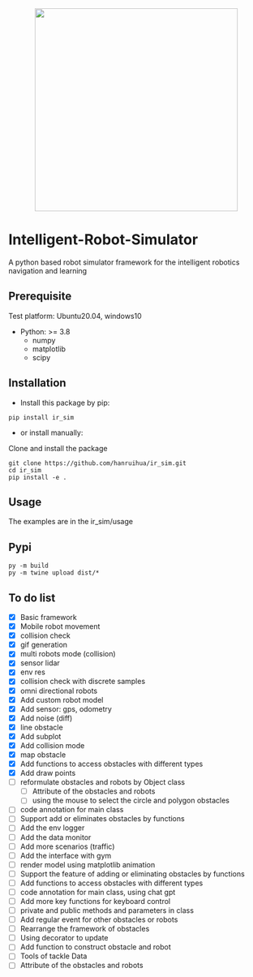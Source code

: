 <div align="center">
<img src="ir_sim/doc/image/IR_SIM_logos/IR_SIM-logos_transparent_clip.png" width = "400" >
</div>

# Intelligent-Robot-Simulator

A python based robot simulator framework for the intelligent robotics navigation and learning

## Prerequisite

Test platform: Ubuntu20.04, windows10

- Python: >= 3.8
    - numpy  
    - matplotlib 
    - scipy

## Installation

- Install this package by pip:

```
pip install ir_sim
```

- or install manually: 

Clone and install the package

```
git clone https://github.com/hanruihua/ir_sim.git    
cd ir_sim   
pip install -e .  
```

## Usage

The examples are in the ir_sim/usage

## Pypi

```
py -m build
py -m twine upload dist/*
```

## To do list

- [x] Basic framework
- [x] Mobile robot movement
- [x] collision check
- [x] gif generation
- [x] multi robots mode (collision)  
- [x] sensor lidar
- [x] env res
- [x] collision check with discrete samples
- [x] omni directional robots
- [x] Add custom robot model
- [x] Add sensor: gps, odometry
- [x] Add noise (diff)
- [x] line obstacle
- [x] Add subplot 
- [x] Add collision mode
- [x] map obstacle
- [x] Add functions to access obstacles with different types
- [x] Add draw points
- [ ] reformulate obstacles and robots by Object class 
  - [ ] Attribute of the obstacles and robots
  - [ ] using the mouse to select the circle and polygon obstacles
- [ ] code annotation for main class
- [ ] Support add or eliminates obstacles by functions
- [ ] Add the env logger 
- [ ] Add the data monitor
- [ ] Add more scenarios (traffic)
- [ ] Add the interface with gym
- [ ] render model using matplotlib animation
- [ ] Support the feature of adding or eliminating obstacles by functions
- [ ] Add functions to access obstacles with different types
- [ ] code annotation for main class, using chat gpt
- [ ] Add more key functions for keyboard control
- [ ] private and public methods and parameters in class
- [ ] Add regular event for other obstacles or robots
- [ ] Rearrange the framework of obstacles 
- [ ] Using decorator to update
- [ ] Add function to construct obstacle and robot
- [ ] Tools of tackle Data 
- [ ] Attribute of the obstacles and robots
